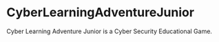# CyberLearningAdventureJunior
Cyber Learning Adventure Junior is a Cyber Security Educational Game.
